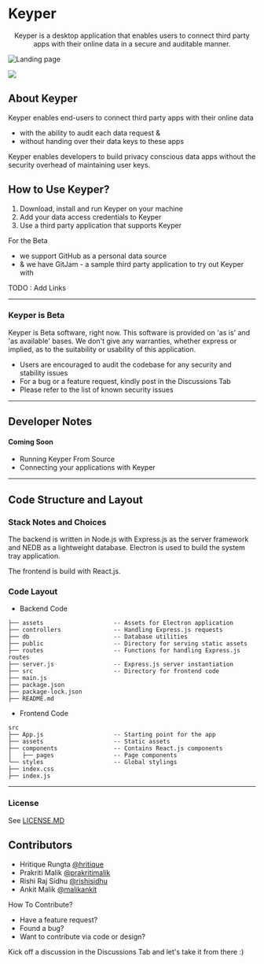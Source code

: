 # Keyper

<p align="center">
Keyper is a desktop application that enables users to connect third party apps with their online data in a secure and auditable manner.

![Landing page](https://i.imgur.com/UhneZZg.png)

</p>
<p align="center">

<a href="https://github.com/prettier/prettier"><img src="https://img.shields.io/badge/code_style-prettier-ff69b4.svg?style=flat"></a>

</p>

## About Keyper

Keyper enables end-users to connect third party apps with their online data

- with the ability to audit each data request &
- without handing over their data keys to these apps

Keyper enables developers to build privacy conscious data apps without the security overhead of maintaining user keys.

## How to Use Keyper?

1. Download, install and run Keyper on your machine
2. Add your data access credentials to Keyper
3. Use a third party application that supports Keyper

For the Beta

- we support GitHub as a personal data source
- & we have GitJam - a sample third party application to try out Keyper with

TODO : Add Links

---

### Keyper is Beta

Keyper is Beta software, right now. This software is provided on 'as is' and 'as available' bases. We don't give any warranties, whether express or implied, as to the suitability or usability of this application.

- Users are encouraged to audit the codebase for any security and stability issues
- For a bug or a feature request, kindly post in the Discussions Tab
- Please refer to the list of known security issues

---

## Developer Notes

#### Coming Soon

- Running Keyper From Source
- Connecting your applications with Keyper

---

## Code Structure and Layout

### Stack Notes and Choices

The backend is written in Node.js with Express.js as the server framework and NEDB as a lightweight database. Electron is used to build the system tray application.

The frontend is build with React.js.

### Code Layout

- Backend Code

```
├── assets                    -- Assets for Electron application
├── controllers               -- Handling Express.js requests
├── db                        -- Database utilities
├── public                    -- Directory for serving static assets
├── routes                    -- Functions for handling Express.js routes
├── server.js                 -- Express.js server instantiation
├── src                       -- Directory for frontend code
├── main.js
├── package.json
├── package-lock.json
├── README.md

```

- Frontend Code

```
src
├── App.js                    -- Starting point for the app
├── assets                    -- Static assets
├── components                -- Contains React.js components
│   ├── pages                 -- Page components
└── styles                    -- Global stylings
├── index.css
├── index.js
```

---

### License

See [LICENSE.MD](LICENSE.MD)

## Contributors

- Hritique Rungta [@hritique](https://github.com/hritique)
- Prakriti Malik [@prakritimalik](https://github.com/prakritimalik)
- Rishi Raj Sidhu [@rishisidhu](https://github.com/rishisidhu)
- Ankit Malik [@malikankit](https://github.com/malikankit)

How To Contribute?

- Have a feature request?
- Found a bug?
- Want to contribute via code or design?

Kick off a discussion in the Discussions Tab and let's take it from there :)
